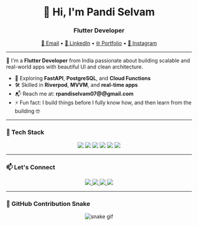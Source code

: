 <!-- Trigger GitHub Actions -->

<h1 align="center">👋 Hi, I'm Pandi Selvam</h1>
<h3 align="center">Flutter Developer</h3>

<p align="center">
  <a href="mailto:rpandiselvam07@gmail.com">📧 Email</a> •
  <a href="https://www.linkedin.com/in/pandiselvam-r-316928250/">💼 LinkedIn</a> •
  <a href="https://pandiselvam-portfolio.web.app/">🌐 Portfolio</a> •
  <a href="https://www.instagram.com/pandi_selvam_07/">📸 Instagram</a>
</p>

---

🚀 I'm a **Flutter Developer** from India passionate about building scalable and real-world apps with beautiful UI and clean architecture.

- 🧠 Exploring **FastAPI**, **PostgreSQL**, and **Cloud Functions**
- 🛠 Skilled in **Riverpod**, **MVVM**, and **real-time apps**
- 📬 Reach me at: **rpandiselvam07@@gmail.com**
- ⚡ Fun fact: I build things before I fully know how, and then learn from the building 🤓

---

### 🧰 Tech Stack
<p align="center">
  <img src="https://img.shields.io/badge/Dart-0175C2?style=for-the-badge&logo=dart&logoColor=white"/>
  <img src="https://img.shields.io/badge/Flutter-02569B?style=for-the-badge&logo=flutter&logoColor=white"/>
  <img src="https://img.shields.io/badge/Firebase-FFCA28?style=for-the-badge&logo=firebase&logoColor=black"/>
  <img src="https://img.shields.io/badge/FastAPI-009688?style=for-the-badge&logo=fastapi&logoColor=white"/>
  <img src="https://img.shields.io/badge/PostgreSQL-336791?style=for-the-badge&logo=postgresql&logoColor=white"/>
  <img src="https://img.shields.io/badge/Git-F05032?style=for-the-badge&logo=git&logoColor=white"/>
</p>

---

### 📫 Let's Connect
<p align="center">
  <a href="https://linkedin.com/in/pandiselvam-r-316928250">
    <img src="https://img.shields.io/badge/LinkedIn-blue?style=for-the-badge&logo=linkedin&logoColor=white" />
  </a>
  <a href="mailto:rpandiselvam07@gmail.com">
    <img src="https://img.shields.io/badge/Gmail-red?style=for-the-badge&logo=gmail&logoColor=white" />
  </a>
  <a href="https://pandiselvam-portfolio.web.app">
    <img src="https://img.shields.io/badge/Portfolio-black?style=for-the-badge&logo=google-chrome&logoColor=white" />
  </a>
  <a href="https://www.instagram.com/pandi_selvam_07/">
    <img src="https://img.shields.io/badge/Instagram-E4405F?style=for-the-badge&logo=instagram&logoColor=white" />
  </a>
</p>

---

### 🐍 GitHub Contribution Snake
<p align="center">
  <img src="https://github.com/Pandiselvam07/Pandiselvam07/raw/output/github-contribution-grid-snake.svg" alt="snake gif" />
</p>
